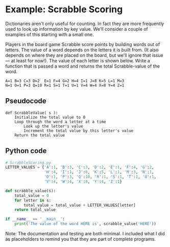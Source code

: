 # Example: Scrabble Scoring

Dictionaries aren't only useful for counting. In fact they are more frequently used to look up information by key value. We'll consider a couple of examples of this starting with a small one.

Players in the board game Scrabble score points by building words out of letters. The value of a word depends on the letters it is built from. (It also depends on where they are placed on the board, but we'll ignore that issue — at least for now!). The value of each letter is shown below. Write a function that is passed a word and returns the total Scrabble-value of the word.

```
A=1 B=3 C=3 D=2  E=1 F=4 G=2 H=4 I=1 J=8 K=5 L=1 M=3
N=1 O=1 P=3 Q=10 R=1 S=1 T=1 U=1 V=4 W=4 X=8 Y=4 Z=1
```

## Pseudocode

```
def ScrabbleValue( s ):
    Initialize the total value to 0
    Loop through the word a letter at a time
        Look up the letter's value
        Increment the total value by this letter's value
    Return the total value
```


## Python code

```python
# ScrabbleScoring.py
LETTER_VALUES = {'A':1, 'B':3, 'C':3, 'D':2, 'E':1, 'F':4, 'G':2,
                 'H':4, 'I':1, 'J':8, 'K':5, 'L':1, 'M':3, 'N':1,
                 'O':1, 'P':3, 'Q':10, 'R':1, 'S':1, 'T':1, 'U':1,
                 'V':4, 'W':4, 'X':8, 'Y':4, 'Z':1}

def scrabble_value(s):
    total_value = 0
    for letter in s:
        total_value = total_value + LETTER_VALUES[letter]
    return total_value

if __name__ == '__main__':
    print('The value of the word HERE is', scrabble_value('HERE'))
```

Note: The documentation and testing are both minimal. I included what I
did as placeholders to remind you that they are part of complete
programs.
